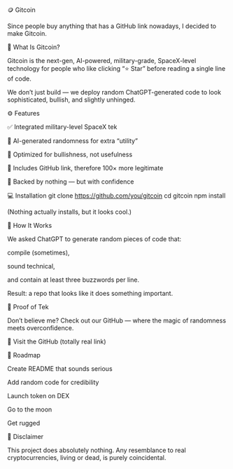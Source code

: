 🪙 Gitcoin

Since people buy anything that has a GitHub link nowadays, I decided to make Gitcoin.

🚀 What Is Gitcoin?

Gitcoin is the next-gen, AI-powered, military-grade, SpaceX-level technology for people who like clicking “⭐ Star” before reading a single line of code.

We don’t just build — we deploy random ChatGPT-generated code to look sophisticated, bullish, and slightly unhinged.

⚙️ Features

✅ Integrated military-level SpaceX tek

🤖 AI-generated randomness for extra “utility”

🧠 Optimized for bullishness, not usefulness

💾 Includes GitHub link, therefore 100× more legitimate

🐂 Backed by nothing — but with confidence

💻 Installation
git clone https://github.com/you/gitcoin
cd gitcoin
npm install


(Nothing actually installs, but it looks cool.)

🧬 How It Works

We asked ChatGPT to generate random pieces of code that:

compile (sometimes),

sound technical,

and contain at least three buzzwords per line.

Result: a repo that looks like it does something important.

📡 Proof of Tek

Don’t believe me?
Check out our GitHub — where the magic of randomness meets overconfidence.

🔗 Visit the GitHub (totally real link)

🧩 Roadmap

 Create README that sounds serious

 Add random code for credibility

 Launch token on DEX

 Go to the moon

 Get rugged

💬 Disclaimer

This project does absolutely nothing.
Any resemblance to real cryptocurrencies, living or dead, is purely coincidental.

